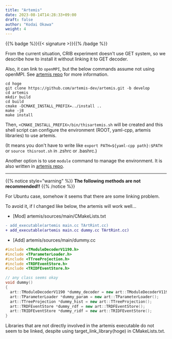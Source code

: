 ```yaml
---
title: "Artemis"
date: 2023-08-14T14:28:33+09:00
draft: false
author: "Kodai Okawa"
weight: 4
---
```


{{% badge %}}{{< signature >}}{{% /badge %}}

From the current situation, CRIB experiment doesn't use GET system, 
so we describe how to install it without linking it to GET decoder.

Also, it can link to `openMPI`, but the below commands assume not using openMPI.
See [artemis repo](https://github.com/artemis-dev/artemis/blob/develop/README.md) for more information.

```shell
cd hoge
git clone https://github.com/artemis-dev/artemis.git -b develop
cd artemis
mkdir build
cd build
cmake -DCMAKE_INSTALL_PREFIX=../install ..
make -j8
make install
```

Then, `<CMAKE_INSTALL_PREFIX>/bin/thisartemis.sh` will be created 
and this shell script can configure the environment (ROOT, yaml-cpp, artemis libraries) to use artemis.

(It means you don't have to write like `export PATH=${yaml-cpp path}:$PATH` or `source thisroot.sh` in .zshrc or .bashrc.)

Another option is to use `module` command to manage the environment.
It is also written in [artemis repo](https://github.com/artemis-dev/artemis/blob/develop/README.md).

---

{{% notice style="warning" %}}
**The following methods are not recommended!!**
{{% /notice %}}

For Ubuntu case, somehow it seems that there are some linking problem.

To avoid it, if I changed like below, the artemis will work well...

- [Mod] artemis/sources/main/CMakeLists.txt

```diff
- add_executable(artemis main.cc TArtRint.cc)
+ add_executable(artemis main.cc dummy.cc TArtRint.cc)
```

- [Add] artemis/sources/main/dummy.cc

```cpp
#include <TModuleDecoderV1190.h>
#include <TParameterLoader.h>
#include <TTreeProjection.h>
#include <TRDFEventStore.h>
#include <TRIDFEventStore.h>

// any class seems okay
void dummy()
{
  art::TModuleDecoderV1190 *dummy_decoder = new art::TModuleDecoderV1190();
  art::TParameterLoader *dummy_param = new art::TParameterLoader();
  art::TTreeProjection *dummy_hist = new art::TTreeProjection();
  art::TRDFEventStore *dummy_rdf = new art::TRDFEventStore();
  art::TRIDFEventStore *dummy_ridf = new art::TRIDFEventStore();
}
```

Libraries that are not directly involved in the artemis executable do not seem to be linked, 
despite using target_link_library(hoge) in CMakeLists.txt.
